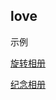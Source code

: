 ## love

示例

[旋转相册](https://happycoding1024.github.io/love/%E6%97%8B%E8%BD%AC%E7%9B%B8%E5%86%8C/index.html)

[纪念相册](https://happycoding1024.github.io/love/纪念相册/index.html)



